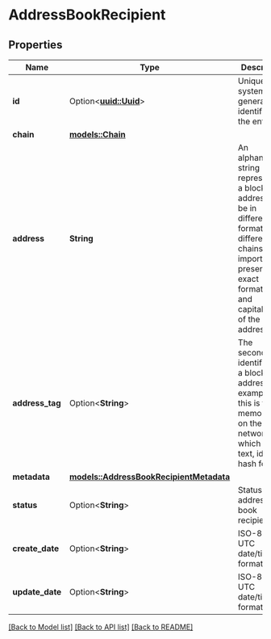 # AddressBookRecipient

## Properties

Name | Type | Description | Notes
------------ | ------------- | ------------- | -------------
**id** | Option<[**uuid::Uuid**](uuid::Uuid.md)> | Unique system generated identifier for the entity. | [optional]
**chain** | [**models::Chain**](Chain.md) |  | 
**address** | **String** | An alphanumeric string representing a blockchain address. Will be in different formats for different chains. It is important to preserve the exact formatting and capitalization of the address. | 
**address_tag** | Option<**String**> | The secondary identifier for a blockchain address. An example of this is the memo field on the Stellar network, which can be text, id, or hash format. | [optional]
**metadata** | [**models::AddressBookRecipientMetadata**](AddressBookRecipientMetadata.md) |  | 
**status** | Option<**String**> | Status of the address book recipient. | [optional]
**create_date** | Option<**String**> | ISO-8601 UTC date/time format. | [optional]
**update_date** | Option<**String**> | ISO-8601 UTC date/time format. | [optional]

[[Back to Model list]](../README.md#documentation-for-models) [[Back to API list]](../README.md#documentation-for-api-endpoints) [[Back to README]](../README.md)


